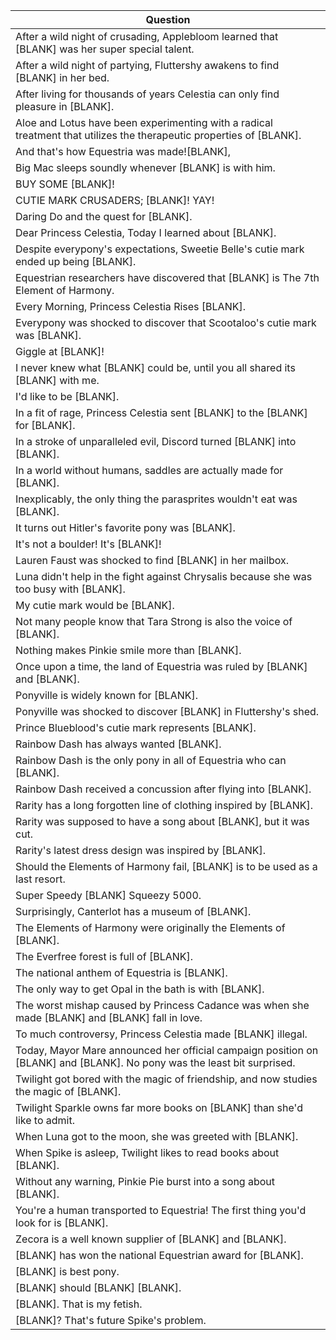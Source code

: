 Question |
--- |
After a wild night of crusading, Applebloom learned that [BLANK] was her super special talent. |
After a wild night of partying, Fluttershy awakens to find [BLANK] in her bed. |
After living for thousands of years Celestia can only find pleasure in [BLANK]. |
Aloe and Lotus have been experimenting with a radical treatment that utilizes the therapeutic properties of [BLANK]. |
And that's how Equestria was made![BLANK], |
Big Mac sleeps soundly whenever [BLANK] is with him. |
BUY SOME [BLANK]! |
CUTIE MARK CRUSADERS; [BLANK]! YAY! |
Daring Do and the quest for [BLANK]. |
Dear Princess Celestia, Today I learned about [BLANK]. |
Despite everypony's expectations, Sweetie Belle's cutie mark ended up being [BLANK]. |
Equestrian researchers have discovered that [BLANK] is The 7th Element of Harmony. |
Every Morning, Princess Celestia Rises [BLANK]. |
Everypony was shocked to discover that Scootaloo's cutie mark was [BLANK]. |
Giggle at [BLANK]! |
I never knew what [BLANK] could be, until you all shared its [BLANK] with me. |
I'd like to be [BLANK]. |
In a fit of rage, Princess Celestia sent [BLANK] to the [BLANK] for [BLANK]. |
In a stroke of unparalleled evil, Discord turned [BLANK] into [BLANK]. |
In a world without humans, saddles are actually made for [BLANK]. |
Inexplicably, the only thing the parasprites wouldn't eat was [BLANK]. |
It turns out Hitler's favorite pony was [BLANK]. |
It's not a boulder! It's [BLANK]! |
Lauren Faust was shocked to find [BLANK] in her mailbox. |
Luna didn't help in the fight against Chrysalis because she was too busy with [BLANK]. |
My cutie mark would be [BLANK]. |
Not many people know that Tara Strong is also the voice of [BLANK]. |
Nothing makes Pinkie smile more than [BLANK]. |
Once upon a time, the land of Equestria was ruled by [BLANK] and [BLANK]. |
Ponyville is widely known for [BLANK]. |
Ponyville was shocked to discover [BLANK] in Fluttershy's shed. |
Prince Blueblood's cutie mark represents [BLANK]. |
Rainbow Dash has always wanted [BLANK]. |
Rainbow Dash is the only pony in all of Equestria who can [BLANK]. |
Rainbow Dash received a concussion after flying into [BLANK]. |
Rarity has a long forgotten line of clothing inspired by [BLANK]. |
Rarity was supposed to have a song about [BLANK], but it was cut. |
Rarity's latest dress design was inspired by [BLANK]. |
Should the Elements of Harmony fail, [BLANK] is to be used as a last resort. |
Super Speedy [BLANK] Squeezy 5000. |
Surprisingly, Canterlot has a museum of [BLANK]. |
The Elements of Harmony were originally the Elements of [BLANK]. |
The Everfree forest is full of [BLANK]. |
The national anthem of Equestria is [BLANK]. |
The only way to get Opal in the bath is with [BLANK]. |
The worst mishap caused by Princess Cadance was when she made [BLANK] and [BLANK] fall in love. |
To much controversy, Princess Celestia made [BLANK] illegal. |
Today, Mayor Mare announced her official campaign position on [BLANK] and [BLANK]. No pony was the least bit surprised. |
Twilight got bored with the magic of friendship, and now studies the magic of [BLANK]. |
Twilight Sparkle owns far more books on [BLANK] than she'd like to admit. |
When Luna got to the moon, she was greeted with [BLANK]. |
When Spike is asleep, Twilight likes to read books about [BLANK]. |
Without any warning, Pinkie Pie burst into a song about [BLANK]. |
You're a human transported to Equestria! The first thing you'd look for is [BLANK]. |
Zecora is a well known supplier of [BLANK] and [BLANK]. |
[BLANK] has won the national Equestrian award for [BLANK]. |
[BLANK] is best pony. |
[BLANK] should [BLANK] [BLANK]. |
[BLANK]. That is my fetish. |
[BLANK]? That's future Spike's problem. |
